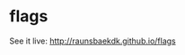 flags
=====

See it live: <a href="http://raunsbaekdk.github.io/flags">http://raunsbaekdk.github.io/flags</a>
